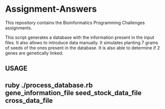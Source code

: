 # Assignment-Answers
This repository contains the Bioinformatics Programming Challenges assignments.

This script generates a database with the information present in the input files. It also allows to introduce data manually.
It simulates planting 7 grams of seeds of the ones present in the database.
It is also able to determine if 2 genes are genetically linked.

USAGE
-------------------------------------------------------------------------------------
ruby ./process_database.rb gene_information_file seed_stock_data_file cross_data_file
-------------------------------------------------------------------------------------
